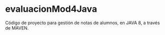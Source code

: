# evaluacionMod4Java
Código de proyecto para gestión de notas de alumnos, en JAVA 8, a través de MAVEN.
